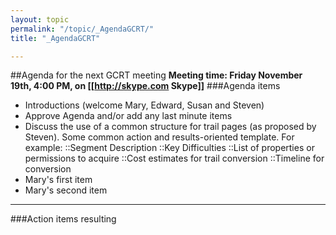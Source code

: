 ```yaml
---
layout: topic
permalink: "/topic/_AgendaGCRT/"
title: "_AgendaGCRT"

---
```


##Agenda for the next GCRT meeting
**Meeting time: Friday November 19th, 4:00 PM, on [[http://skype.com Skype]]**
###Agenda items
* Introductions (welcome Mary, Edward, Susan and Steven)
* Approve Agenda and/or add any last minute items
* Discuss the use of a common structure for trail pages (as proposed by Steven).   Some common action and results-oriented template.  For example:
          ::Segment Description
          ::Key Difficulties
          ::List of properties or permissions to acquire
          ::Cost estimates for trail conversion
          ::Timeline for conversion
* Mary's first item
* Mary's second item

-----
###Action items resulting

